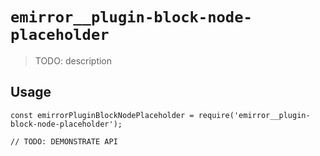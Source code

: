 # `emirror__plugin-block-node-placeholder`

> TODO: description

## Usage

```
const emirrorPluginBlockNodePlaceholder = require('emirror__plugin-block-node-placeholder');

// TODO: DEMONSTRATE API
```
